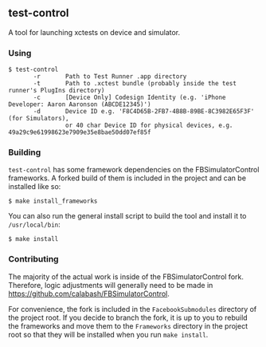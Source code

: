 ## test-control

A tool for launching xctests on device and simulator.

### Using

```
$ test-control
       -r       Path to Test Runner .app directory
       -t       Path to .xctest bundle (probably inside the test runner's PlugIns directory)
       -c       [Device Only] Codesign Identity (e.g. 'iPhone Developer: Aaron Aaronson (ABCDE12345)')
       -d       Device ID e.g. 'F8C4D65B-2FB7-4B8B-89BE-8C3982E65F3F' (for Simulators),
                or 40 char Device ID for physical devices, e.g. 49a29c9e61998623e7909e35e8bae50dd07ef85f
```

### Building

`test-control` has some framework dependencies on the FBSimulatorControl
frameworks.  A forked build of them is included in the project and can
be installed like so:

```
$ make install_frameworks
```

You can also run the general install script to build the tool and
install it to `/usr/local/bin`:

```
$ make install
```

### Contributing

The majority of the actual work is inside of the
FBSimulatorControl fork. Therefore, logic adjustments will generally
need to be made in https://github.com/calabash/FBSimulatorControl.

For convenience, the fork is included in the `FacebookSubmodules`
directory of the project root. If you decide to branch the fork, it is
up to you to rebuild the frameworks and move them to the `Frameworks`
directory in the project root so that they will be installed when you
run `make install`.

